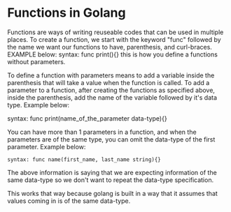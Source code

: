 # Functions in Golang

Functions are ways of writing reuseable codes that can be used in multiple places. To create a function, we start with the keyword "func" followed by the name we want our functions to have, parenthesis, and curl-braces. EXAMPLE below:
    syntax: func print(){} this is how you define a functions without parameters.

To define a function with parameters means to add a variable inside the parenthesis that will take a value when the function is called. To add a parameter to a function, after creating the functions as specified above, inside the parenthesis, add the name of the variable followed by it's data type.
Example below:

syntax: func print(name_of_the_parameter data-type){}

You can have more than 1 parameters in a function, and when the parameters are of the same type, you can omit the data-type of the first parameter.
Example below:

    syntax: func name(first_name, last_name string){}
The above information is saying that we are expecting information of the same data-type so we don't want to repeat the data-type specification.

This works that way because golang is built in a way that it assumes that values coming in is of the same data-type.
